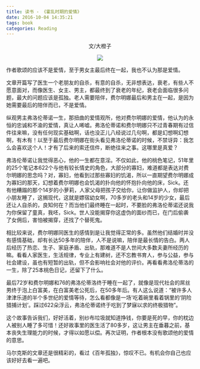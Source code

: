 ```yaml
---
title: 读书 - 《霍乱时期的爱情》
date: 2016-10-04 14:35:21
tags: book
categories: Reading
---
```


<center>文/大橙子

![](/images/love-in-cholera.jpg)

</center>

作者歌颂的应该不是爱情，至于男女主最后终在一起，我也不认为那是爱情。

文章开篇写了医生一个老朋友的自杀，有意的自杀，无非想表达，衰老，有些人不愿意面对，而像医生、女主、男主，都最终到了衰老的年纪，衰老会面临很多问题，最大的问题应该是孤独。老人需要陪伴，费尔明娜最后和男主在一起，是因为她需要最后的陪伴而已，不是爱情。

纵观男主弗洛伦蒂诺一生，那扭曲的爱情观所，他对费尔明娜的爱情，他认为的永恒的忠诚和不渝的爱情，真让人唏嘘。弗洛伦蒂诺和费尔明娜只不过青春期有过信件往来嘛，没有任何现实基础啊，话也没正儿八经说过几句啊，都是幻想啊幻想啊，有木有！以至于最后费尔明娜在街头看见弗洛伦蒂诺的时候，不禁讶异：我怎么会喜欢这个人！才有了后来的索还信件，断绝往来之事。这哪里是真爱？


弗洛伦蒂诺让我觉得恶心，他的一生都在意淫。不仅如此，他的桃色笔记，51年里的25个笔记本622个与他有较长情史的角色，大部分的寡妇，难道都是表达对费尔明娜的思念吗？对，寡妇，他看到过那些寡妇的饥渴，所以一直期望费尔明娜成为寡妇的那天，幻想着费尔明娜也会饥渴的扑向他的怀抱扑向他的床，Sick。还有他糟蹋的那个14岁的小萝莉，人家父母把孩子交给你，让你做监护人，你却把小朋友睡了，这搁现代，这就是嫖宿幼女啊，70多岁的老头和14岁的少女，最后还让人自杀的，良知何在？而当他们最终睡在一起时，不要脸的弗洛伦蒂诺还说我为你保留了童真，我呸，Sick。世人没能揭穿你这虚伪的面纱而已，在门后偷袭了女佣后，害怕被揭穿，还找了个替死鬼。


相比较来说，费尔明娜同医生的感情到是让我觉得正常的多。虽然他们结婚时并没有感情基础，却有长达50多年的陪伴，人不是说嘛，陪伴是最长情的告白。两人后经历了热恋、生子、家庭矛盾、出轨，那难道不是人世间大多数夫妻所经历的嘛。看看人家医生，生活规律，专业上有建树，还不忘教书育人，参与公益，参与社会建设，虽也有短暂的出轨，但不会影响社会对他的评价。再看看弗洛伦蒂洛的一生，除了25本桃色日记，还留下了什么。


最后72岁和费尔明娜和76的弗洛伦蒂洛终于睡在一起了，就像是现代社会的屌丝男终于泡上白富美，在白富美老公死后，在50多年后。有人这么说道：“被许多人津津乐道的半个多世纪的爱情等待，怎么看都像是一场'吃着碗里看着锅里的‘阴险猎捕计划’。踩过622朵浮云，弗洛伦蒂诺终于吃到了梦寐以求的终极猎物”。

这个故事告诉我们，好好活着，别纱布垃圾就知道挣钱，你要是死的早，你的枕边人被别人睡了多可惜！还好故事里的医生活了80多岁，这让男主在垂暮之前，基本丧失生理能力的时候，才得以如愿以偿。再次证明，作者根本没有歌颂他的爱情的意思。

马尔克斯的文章还是很精彩的，看过《百年孤独》，惊叹不已。有机会你自己也应该好好去看一遍吧。
